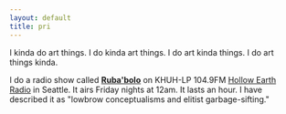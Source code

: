 ```yaml
---
layout: default
title: pri
---
```


I kinda do art things. I do kinda art things. I do art kinda things.
I do art things kinda.

I do a radio show called
**[Ruba'bolo](http://www.hollowearthradio.org/programs/85)** on
KHUH-LP 104.9FM [Hollow Earth Radio](http://www.hollowearthradio.org/) in
Seattle. It airs Friday nights at 12am. It lasts an hour. I have described it as
"lowbrow conceptualisms and elitist garbage-sifting."
